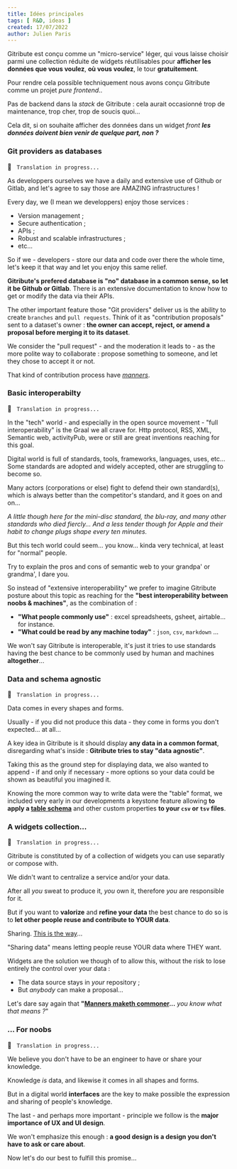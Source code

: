 ```yaml
---
title: Idées principales
tags: [ R&D, ideas ]
created: 17/07/2022
author: Julien Paris
---
```


Gitribute est conçu comme un "micro-service" léger, qui vous laisse choisir parmi une collection réduite de widgets réutilisables pour **afficher les données que vous voulez**, **où vous voulez**, le tour **gratuitement**.

Pour rendre cela possible techniquement nous avons conçu Gitribute comme un projet _pure frontend_..

Pas de backend dans la _stack_ de Gitribute : cela aurait occasionné trop de maintenance, trop cher, trop de soucis quoi...

Cela dit, si on souhaite afficher des données dans un widget _front_ _**les données doivent bien venir de quelque part, non ?**_

### Git providers as databases

🚧  &nbsp; `Translation in progress...`

As developpers ourselves we have a daily and extensive use of Github or Gitlab, and let's agree to say those are AMAZING infrastructures ! 

Every day, we (I mean we developpers) enjoy those services :

- Version management ;
- Secure authentication ;
- APIs ;
- Robust and scalable infrastructures ;
- etc...

So if we - developers - store our data and code over there the whole time, let's keep it that way and let you enjoy this same relief.

**Gitribute's prefered database is "no" database in a common sense, so let it be Github or Gitlab**. There is an extensive documentation to know how to get or modify the data via their APIs.

The other important feature those "Git providers" deliver us is the ability to create `branches` and `pull requests`. Think of it as "contribution proposals" sent to a dataset's owner : **the owner can accept, reject, or amend a proposal before merging it to its dataset**.

We consider the "pull request" - and the moderation it leads to - as the more polite way to collaborate : propose something to someone, and let they chose to accept it or not.

That kind of contribution process have _[manners](https://idiomorigins.org/origin/manners-maketh-man)_.

### Basic interoperabilty

🚧  &nbsp; `Translation in progress...`

In the "tech" world - and especially in the open source movement - "full interoperability" is the Graal we all crave for. Http protocol, RSS, XML, Semantic web, activityPub, were or still are great inventions reaching for this goal.

Digital world is full of standards, tools, frameworks, languages, uses, etc... Some standards are adopted and widely accepted, other are struggling to become so.

Many actors (corporations or else) fight to defend their own standard(s), which is always better than the competitor's standard, and it goes on and on...

_A little though here for the mini-disc standard, the blu-ray, and many other standards who died fiercly... And a less tender though for Apple and their habit to change plugs shape every ten minutes._

But this tech world could seem... you know... kinda very technical, at least for "normal" people.

Try to explain the pros and cons of semantic web to your grandpa' or grandma', I dare you.

So instead of "extensive interoperability" we prefer to imagine Gitribute posture about this topic as reaching for the **"best interoperability between noobs & machines"**, as the combination of :

- **"What people commonly use"** : excel spreadsheets, gsheet, airtable... for instance.
- **"What could be read by any machine today"** : `json`, `csv`, `markdown` ...

We won't say Gitribute is interoperable, it's just it tries to use standards having the best chance to be commonly used by human and machines **altogether**...

### Data and schema agnostic

🚧  &nbsp; `Translation in progress...`

Data comes in every shapes and forms. 

Usually - if you did not produce this data - they come in forms you don't expected... at all...

A key idea in Gitribute is it should display **any data in a common format**, disregarding what's inside : **Gitribute tries to stay "data agnostic"**.

Taking this as the ground step for displaying data, we also wanted to append - if and only if necessary - more options so your data could be shown as beautiful you imagined it.

Knowing the more common way to write data were the "table" format, we included very early in our developments a keystone feature allowing **to apply a [table schema](https://specs.frictionlessdata.io/table-schema/)** and other custom properties **to your `csv` or `tsv` files**.

### A widgets collection...

🚧  &nbsp; `Translation in progress...`

Gitribute is constituted by of a collection of widgets you can use separatly or compose with.

We didn't want to centralize a service and/or your data.

After all _you_ sweat to produce it, _you_ own it, therefore _you_ are responsible for it.

But if you want to **valorize** and **refine your data** the best chance to do so is to **let other people reuse and contribute to YOUR data**.

Sharing. [This is the way](https://www.youtube.com/watch?v=uelA7KRLINA&ab_channel=Gabriel)...

"Sharing data" means letting people reuse YOUR data where THEY want.

Widgets are the solution we though of to allow this, without the risk to lose entirely the control over your data :

- The data source stays in _your_ repository ;
- But _anybody_ can make a proposal...

Let's dare say again that **"[Manners maketh commoner](https://www.youtube.com/watch?v=hUtNQAdhIR4&ab_channel=RodStickler)...** _you know what that means ?_"

### ... For noobs

🚧  &nbsp; `Translation in progress...`

We believe you don't have to be an engineer to have or share your knowledge.

Knowledge _is_ data, and likewise it comes in all shapes and forms.

But in a digital world **interfaces** are the key to make possible the expression and sharing of people's knowledge.

The last - and perhaps more important - principle we follow is the **major importance of UX and UI design**.

We won't emphasize this enough : **a good design is a design you don't have to ask or care about**.

Now let's do our best to fulfill this promise...
